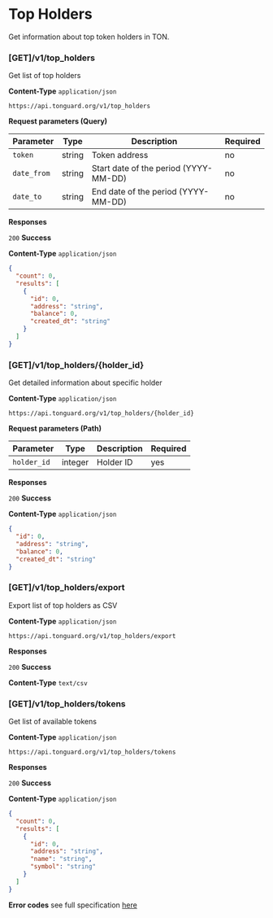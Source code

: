 # Top Holders
Get information about top token holders in TON.

### [GET]/v1/top_holders
Get list of top holders

**Content-Type** `application/json`

```
https://api.tonguard.org/v1/top_holders
```

**Request parameters (Query)**

| Parameter  | Type    | Description                                    | Required |
|------------|---------|------------------------------------------------|----------|
| `token`    | string  | Token address                                  | no       |
| `date_from`| string  | Start date of the period (YYYY-MM-DD)          | no       |
| `date_to`  | string  | End date of the period (YYYY-MM-DD)            | no       |

**Responses**

`200` **Success**

**Content-Type** `application/json`

```json
{
  "count": 0,
  "results": [
    {
      "id": 0,
      "address": "string",
      "balance": 0,
      "created_dt": "string"
    }
  ]
}
```

### [GET]/v1/top_holders/{holder_id}
Get detailed information about specific holder

**Content-Type** `application/json`

```
https://api.tonguard.org/v1/top_holders/{holder_id}
```

**Request parameters (Path)**

| Parameter  | Type    | Description | Required |
|------------|---------|-------------|----------|
| `holder_id`| integer | Holder ID   | yes      |

**Responses**

`200` **Success**

**Content-Type** `application/json`

```json
{
  "id": 0,
  "address": "string",
  "balance": 0,
  "created_dt": "string"
}
```

### [GET]/v1/top_holders/export
Export list of top holders as CSV

**Content-Type** `application/json`

```
https://api.tonguard.org/v1/top_holders/export
```

**Responses**

`200` **Success**

**Content-Type** `text/csv`

### [GET]/v1/top_holders/tokens
Get list of available tokens

**Content-Type** `application/json`

```
https://api.tonguard.org/v1/top_holders/tokens
```

**Responses**

`200` **Success**

**Content-Type** `application/json`

```json
{
  "count": 0,
  "results": [
    {
      "id": 0,
      "address": "string",
      "name": "string",
      "symbol": "string"
    }
  ]
}
```

**Error codes** see full specification [here](../errors.md) 